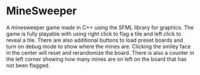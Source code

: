 # MineSweeper
A minesweeper game made in C++ using the SFML library for graphics. The game is fully playable with using right click to flag a tile and left click to reveal a tile. There are also additional buttons to load preset boards and turn on debug mode to show where the mines are. Clicking the smiley face in the center will reset and rerandomize the board. There is also a counter in the left corner showing how many mines are on left on the board that has not been flagged.
